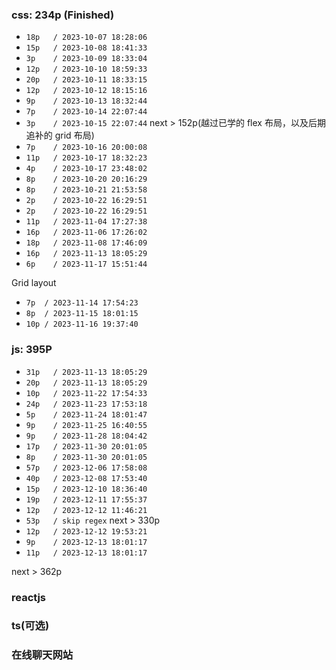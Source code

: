 ### css: 234p (Finished)
- `18p   / 2023-10-07 18:28:06`
- `15p   / 2023-10-08 18:41:33`
- `3p    / 2023-10-09 18:33:04`
- `12p   / 2023-10-10 18:59:33`
- `20p   / 2023-10-11 18:33:15`
- `12p   / 2023-10-12 18:15:16`
- `9p    / 2023-10-13 18:32:44`
- `7p    / 2023-10-14 22:07:44`
- `3p    / 2023-10-15 22:07:44` next > 152p(越过已学的 flex 布局，以及后期追补的 grid 布局)
- `7p    / 2023-10-16 20:00:08`
- `11p   / 2023-10-17 18:32:23`
- `4p    / 2023-10-17 23:48:02`
- `8p    / 2023-10-20 20:16:29`
- `8p    / 2023-10-21 21:53:58`
- `2p    / 2023-10-22 16:29:51`
- `2p    / 2023-10-22 16:29:51`
- `11p   / 2023-11-04 17:27:38`
- `16p   / 2023-11-06 17:26:02`
- `18p   / 2023-11-08 17:46:09`
- `16p   / 2023-11-13 18:05:29`
- `6p    / 2023-11-17 15:51:44`

Grid layout 
- `7p  / 2023-11-14 17:54:23`
- `8p  / 2023-11-15 18:01:15`
- `10p / 2023-11-16 19:37:40`

### js: 395P
- `31p   / 2023-11-13 18:05:29`
- `20p   / 2023-11-13 18:05:29`
- `10p   / 2023-11-22 17:54:33`
- `24p   / 2023-11-23 17:53:18`
- `5p    / 2023-11-24 18:01:47`
- `9p    / 2023-11-25 16:40:55`
- `9p    / 2023-11-28 18:04:42`
- `17p   / 2023-11-30 20:01:05`
- `8p    / 2023-11-30 20:01:05`
- `57p   / 2023-12-06 17:58:08`
- `40p   / 2023-12-08 17:53:40`
- `15p   / 2023-12-10 18:36:40`
- `19p   / 2023-12-11 17:55:37`
- `12p   / 2023-12-12 11:46:21`
- `53p   / skip regex` next > 330p
- `12p   / 2023-12-12 19:53:21`
- `9p    / 2023-12-13 18:01:17`
- `11p   / 2023-12-13 18:01:17`

next > 362p

### reactjs

### ts(可选)

### 在线聊天网站